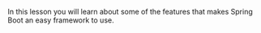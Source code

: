 In this lesson you will learn about some of the features that makes Spring Boot an easy framework to use.
